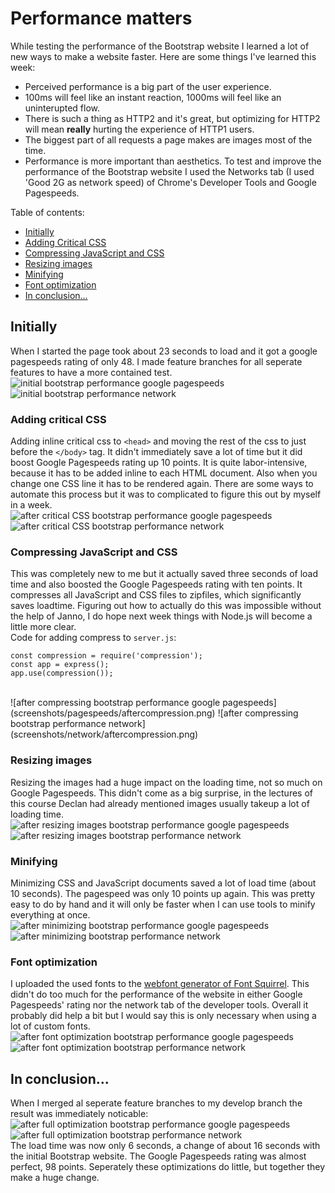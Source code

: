 # Performance matters
While testing the performance of the Bootstrap website I learned a lot of new ways to make a website faster.
Here are some things I've learned this week:
* Perceived performance is a big part of the user experience.
* 100ms will feel like an instant reaction, 1000ms will feel like an uninterupted flow.
* There is such a thing as HTTP2 and it's great, but optimizing for HTTP2 will mean **really** hurting the experience of HTTP1 users.
* The biggest part of all requests a page makes are images most of the time.
* Performance is more important than aesthetics.
To test and improve the performance of the Bootstrap website I used the Networks tab (I used 'Good 2G as network speed) of Chrome's Developer Tools and Google Pagespeeds. 

Table of contents:
* [Initially](#initially)
* [Adding Critical CSS](#adding-critical-css)
* [Compressing JavaScript and CSS](#compressing-javascript-and-css)
* [Resizing images](#resizing-images)
* [Minifying](#minifying)
* [Font optimization](#font-optimization)
* [In conclusion...](#in-conclusion)


## Initially
When I started the page took about 23 seconds to load and it got a google pagespeeds rating of only 48. I made feature branches for all seperate features to have a more contained test. 
<br>
![initial bootstrap performance google pagespeeds](screenshots/pagespeeds/beforecompression.png)
![initial bootstrap performance network](screenshots/network/beforecompression.png)

### Adding critical CSS
Adding inline critical css to `<head>` and moving the rest of the css to just before the `</body>` tag. It didn't immediately save a lot of time but it did boost Google Pagespeeds rating up 10 points. It is quite labor-intensive, because it has to be added inline to each HTML document. Also when you change one CSS line it has to be rendered again. 
There are some ways to automate this process but it was to complicated to figure this out by myself in a week.
<br>
![after critical CSS bootstrap performance google pagespeeds](screenshots/pagespeeds/aftercriticalcss.png)
![after critical CSS bootstrap performance network](screenshots/network/aftercriticalcss.png)

### Compressing JavaScript and CSS
This was completely new to me but it actually saved three seconds of load time and also boosted the Google Pagespeeds rating with ten points. It compresses all JavaScript and CSS files to zipfiles, which significantly saves loadtime.
Figuring out how to actually do this was impossible without the help of Janno, I do hope next week things with Node.js will become a little more clear.
<br>
Code for adding compress to `server.js`:
```
const compression = require('compression');
const app = express();
app.use(compression());
```
<br>
![after compressing bootstrap performance google pagespeeds](screenshots/pagespeeds/aftercompression.png)
![after compressing bootstrap performance network](screenshots/network/aftercompression.png)

### Resizing images
Resizing the images had a huge impact on the loading time, not so much on Google Pagespeeds. This didn't come as a big surprise, in the lectures of this course Declan had already mentioned images usually takeup a lot of loading time.
<br>
![after resizing images bootstrap performance google pagespeeds](screenshots/pagespeeds/aftercompressingimages.png)
![after resizing images bootstrap performance network](screenshots/network/aftercompressingimages.png)

### Minifying

Minimizing CSS and JavaScript documents saved a lot of load time (about 10 seconds). The pagespeed was only 10 points up again. 
This was pretty easy to do by hand and it will only be faster when I can use tools to minify everything at once.
<br>
![after minimizing bootstrap performance google pagespeeds](screenshots/pagespeeds/afterminimizing.png)
![after minimizing bootstrap performance network](screenshots/network/afterminimizing.png)

### Font optimization
I uploaded the used fonts to the [webfont generator of Font Squirrel](https://www.fontsquirrel.com/tools/webfont-generator). This didn't do too much for the performance of the website in either Google Pagespeeds' rating nor the network tab of the developer tools. Overall it probably did help a bit but I would say this is only necessary when using a lot of custom fonts.
<br>
![after font optimization bootstrap performance google pagespeeds](screenshots/pagespeeds/fontoptimization.png)
![after font optimization bootstrap performance network](screenshots/network/fontoptimization.png)

## In conclusion...
When I merged al seperate feature branches to my develop branch the result was immediately noticable:
<br>
![after full optimization bootstrap performance google pagespeeds](screenshots/pagespeeds/afterfulloptimization.png)
![after full optimization bootstrap performance network](screenshots/network/afterfulloptimization.png)
<br>
The load time was now only 6 seconds, a change of about 16 seconds with the initial Bootstrap website.
The Google Pagespeeds rating was almost perfect, 98 points. Seperately these optimizations do little, but together they make a huge change.

